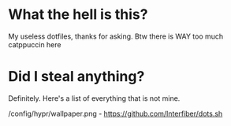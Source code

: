# What the hell is this?

My useless dotfiles, thanks for asking.
Btw there is WAY too much catppuccin here

# Did I steal anything?

Definitely.
Here's a list of everything that is not mine.

/config/hypr/wallpaper.png - https://github.com/Interfiber/dots.sh

